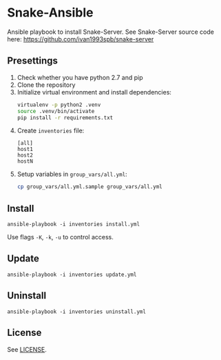 
# Snake-Ansible

Ansible playbook to install Snake-Server. See Snake-Server source code here: https://github.com/ivan1993spb/snake-server

## Presettings

1. Check whether you have python 2.7 and pip
2. Clone the repository
3. Initialize virtual environment and install dependencies:
    ```bash
    virtualenv -p python2 .venv
    source .venv/bin/activate
    pip install -r requirements.txt
    ```
4. Create `inventories` file:
    ```
    [all]
    host1
    host2
    hostN
    ```
5. Setup variables in `group_vars/all.yml`:
    ```bash
    cp group_vars/all.yml.sample group_vars/all.yml
    ```

## Install

```
ansible-playbook -i inventories install.yml
```

Use flags `-K`, `-k`, `-u` to control access.

## Update

```
ansible-playbook -i inventories update.yml
```

## Uninstall

```
ansible-playbook -i inventories uninstall.yml
```

## License

See [LICENSE](LICENSE).

